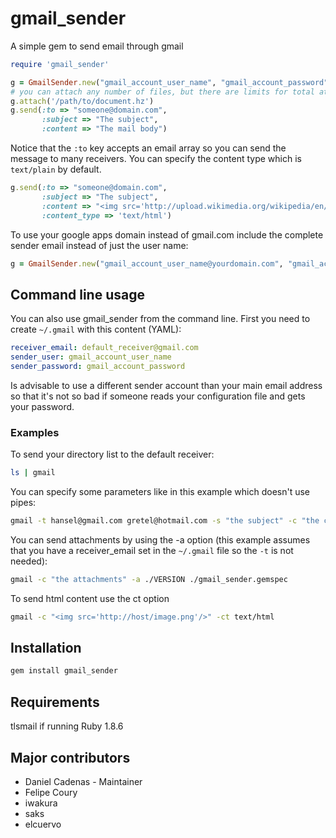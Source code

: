gmail_sender
============

A simple gem to send email through gmail

```ruby
require 'gmail_sender'

g = GmailSender.new("gmail_account_user_name", "gmail_account_password")
# you can attach any number of files, but there are limits for total attachments size
g.attach('/path/to/document.hz')
g.send(:to => "someone@domain.com",
       :subject => "The subject",
       :content => "The mail body")
```

Notice that the `:to` key accepts an email array so you can send the message to many receivers.
You can specify the content type which is `text/plain` by default.

```ruby
g.send(:to => "someone@domain.com",
       :subject => "The subject",
       :content => "<img src='http://upload.wikimedia.org/wikipedia/en/0/0d/Simpsons_FamilyPicture.png'/>",
       :content_type => 'text/html')
```

To use your google apps domain instead of gmail.com include the complete sender email instead of just the user name:

```ruby
g = GmailSender.new("gmail_account_user_name@yourdomain.com", "gmail_account_password")
```

Command line usage
------------------

You can also use gmail_sender from the command line. First you need to create `~/.gmail` with this content (YAML):

```yaml
receiver_email: default_receiver@gmail.com
sender_user: gmail_account_user_name
sender_password: gmail_account_password
```

Is advisable to use a different sender account than your main email address so that it's not so bad if someone reads your configuration file and gets your password.

### Examples

To send your directory list to the default receiver:

```bash
ls | gmail
```

You can specify some parameters like in this example which doesn't use pipes:

```bash
gmail -t hansel@gmail.com gretel@hotmail.com -s "the subject" -c "the content"
```

You can send attachments by using the -a option (this example assumes that you have a receiver_email set in the `~/.gmail` file so the `-t` is not needed):

```bash
gmail -c "the attachments" -a ./VERSION ./gmail_sender.gemspec
```

To send html content use the ct option

```bash
gmail -c "<img src='http://host/image.png'/>" -ct text/html
```

Installation
------------

```bash
gem install gmail_sender
```

Requirements
------------

tlsmail if running Ruby 1.8.6

Major contributors
------------------

* Daniel Cadenas - Maintainer
* Felipe Coury
* iwakura
* saks
* elcuervo
